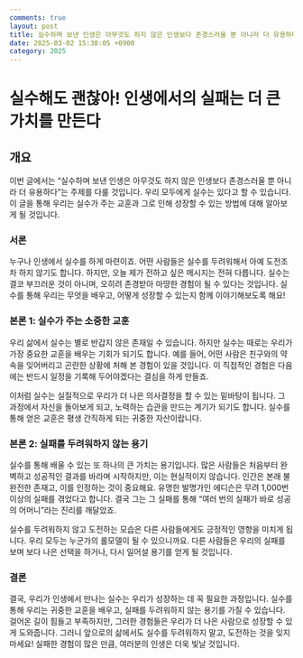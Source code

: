 ```yaml
---
comments: true
layout: post
title: 실수하며 보낸 인생은 아무것도 하지 않은 인생보다 존경스러울 뿐 아니라 더 유용하다.에 대한 블로그 글
date: 2025-03-02 15:30:05 +0900
category: 2025
---
```


# 실수해도 괜찮아! 인생에서의 실패는 더 큰 가치를 만든다

## 개요
이번 글에서는 “실수하며 보낸 인생은 아무것도 하지 않은 인생보다 존경스러울 뿐 아니라 더 유용하다”는 주제를 다룰 것입니다. 우리 모두에게 실수는 있다고 할 수 있습니다. 이 글을 통해 우리는 실수가 주는 교훈과 그로 인해 성장할 수 있는 방법에 대해 알아보게 될 것입니다.

### 서론
누구나 인생에서 실수를 하게 마련이죠. 어떤 사람들은 실수를 두려워해서 아예 도전조차 하지 않기도 합니다. 하지만, 오늘 제가 전하고 싶은 메시지는 전혀 다릅니다. 실수는 결코 부끄러운 것이 아니며, 오히려 존경받아 마땅한 경험이 될 수 있다는 것입니다. 실수를 통해 우리는 무엇을 배우고, 어떻게 성장할 수 있는지 함께 이야기해보도록 해요!

### 본론 1: 실수가 주는 소중한 교훈
우리 삶에서 실수는 별로 반갑지 않은 존재일 수 있습니다. 하지만 실수는 때로는 우리가 가장 중요한 교훈을 배우는 기회가 되기도 합니다. 예를 들어, 어떤 사람은 친구와의 약속을 잊어버리고 곤란한 상황에 처해 본 경험이 있을 것입니다. 이 직접적인 경험은 다음에는 반드시 일정을 기록해 두어야겠다는 결심을 하게 만들죠. 

이처럼 실수는 실질적으로 우리가 더 나은 의사결정을 할 수 있는 밑바탕이 됩니다. 그 과정에서 자신을 돌아보게 되고, 노력하는 습관을 만드는 계기가 되기도 합니다. 실수를 통해 얻은 교훈은 평생 간직하게 되는 귀중한 자산이랍니다.

### 본론 2: 실패를 두려워하지 않는 용기
실수를 통해 배울 수 있는 또 하나의 큰 가치는 용기입니다. 많은 사람들은 처음부터 완벽하고 성공적인 결과를 바라며 시작하지만, 이는 현실적이지 않습니다. 인간은 본래 불완전한 존재고, 이를 인정하는 것이 중요해요. 유명한 발명가인 에디슨은 무려 1,000번 이상의 실패를 겪었다고 합니다. 결국 그는 그 실패를 통해 “여러 번의 실패가 바로 성공의 어머니”라는 진리를 깨달았죠.

실수를 두려워하지 않고 도전하는 모습은 다른 사람들에게도 긍정적인 영향을 미치게 됩니다. 우리 모두는 누군가의 롤모델이 될 수 있으니까요. 다른 사람들은 우리의 실패를 보며 보다 나은 선택을 하거나, 다시 일어설 용기를 얻게 될 것입니다.

### 결론
결국, 우리가 인생에서 만나는 실수는 우리가 성장하는 데 꼭 필요한 과정입니다. 실수를 통해 우리는 귀중한 교훈을 배우고, 실패를 두려워하지 않는 용기를 가질 수 있습니다. 걸어온 길이 힘들고 부족하지만, 그러한 경험들은 우리가 더 나은 사람으로 성장할 수 있게 도와줍니다. 그러니 앞으로의 삶에서도 실수를 두려워하지 말고, 도전하는 것을 잊지 마세요! 실패한 경험이 많은 만큼, 여러분의 인생은 더욱 빛날 것입니다.